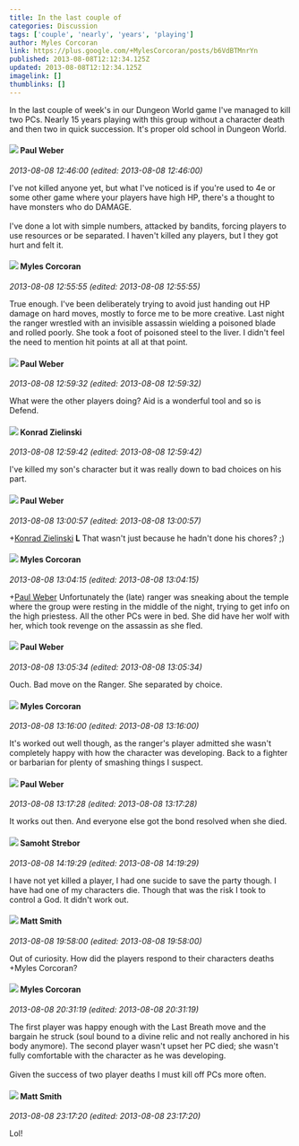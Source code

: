 ```yaml
---
title: In the last couple of
categories: Discussion
tags: ['couple', 'nearly', 'years', 'playing']
author: Myles Corcoran
link: https://plus.google.com/+MylesCorcoran/posts/b6VdBTMnrYn
published: 2013-08-08T12:12:34.125Z
updated: 2013-08-08T12:12:34.125Z
imagelink: []
thumblinks: []
---
```


In the last couple of week&#39;s in our Dungeon World game I&#39;ve managed to kill two PCs. Nearly 15 years playing with this group without a character death and then two in quick succession. It&#39;s proper old school in Dungeon World.
<div id='comment z12jzdarpqvxv3uyf04cjjyofr32tbta5hg'>
  <h4><img src='{{site.baseurl}}//images/avatars/102842901273986999928_photo.jpg'> Paul Weber</h4>
      <p><cite>2013-08-08 12:46:00 (edited: 2013-08-08 12:46:00)</cite></p>
        <p>I&#39;ve not killed anyone yet, but what I&#39;ve noticed is if you&#39;re used to 4e or some other game where your players have high HP, there&#39;s a thought to have monsters who do DAMAGE. <br /><br />I&#39;ve done a lot with simple numbers, attacked by bandits, forcing players to use resources or be separated. I haven&#39;t killed any players, but I they got hurt and felt it.</p>
</div>
        

<div id='comment z12jzdarpqvxv3uyf04cjjyofr32tbta5hg'>
  <h4><img src='{{site.baseurl}}//images/avatars/112690670509804804324_photo.jpg'> Myles Corcoran</h4>
      <p><cite>2013-08-08 12:55:55 (edited: 2013-08-08 12:55:55)</cite></p>
        <p>True enough. I&#39;ve been deliberately trying to avoid just handing out HP damage on hard moves, mostly to force me to be more creative. Last night the ranger wrestled with an invisible assassin wielding a poisoned blade and rolled poorly. She took a foot of poisoned steel to the liver. I didn&#39;t feel the need to mention hit points at all at that point.</p>
</div>
        

<div id='comment z12jzdarpqvxv3uyf04cjjyofr32tbta5hg'>
  <h4><img src='{{site.baseurl}}//images/avatars/102842901273986999928_photo.jpg'> Paul Weber</h4>
      <p><cite>2013-08-08 12:59:32 (edited: 2013-08-08 12:59:32)</cite></p>
        <p>What were the other players doing? Aid is a wonderful tool and so is Defend.</p>
</div>
        

<div id='comment z12jzdarpqvxv3uyf04cjjyofr32tbta5hg'>
  <h4><img src='{{site.baseurl}}//images/avatars/115725920587018246269_photo.jpg'> Konrad Zielinski</h4>
      <p><cite>2013-08-08 12:59:42 (edited: 2013-08-08 12:59:42)</cite></p>
        <p>I&#39;ve killed my son&#39;s character but it was really down to bad choices on his part.</p>
</div>
        

<div id='comment z12jzdarpqvxv3uyf04cjjyofr32tbta5hg'>
  <h4><img src='{{site.baseurl}}//images/avatars/102842901273986999928_photo.jpg'> Paul Weber</h4>
      <p><cite>2013-08-08 13:00:57 (edited: 2013-08-08 13:00:57)</cite></p>
        <p><span class="proflinkWrapper"><span class="proflinkPrefix">+</span><a class="proflink" href="https://plus.google.com/115725920587018246269" oid="115725920587018246269">Konrad Zielinski</a></span> <b>L</b> That wasn&#39;t just because he hadn&#39;t done his chores? ;)</p>
</div>
        

<div id='comment z12jzdarpqvxv3uyf04cjjyofr32tbta5hg'>
  <h4><img src='{{site.baseurl}}//images/avatars/112690670509804804324_photo.jpg'> Myles Corcoran</h4>
      <p><cite>2013-08-08 13:04:15 (edited: 2013-08-08 13:04:15)</cite></p>
        <p><span class="proflinkWrapper"><span class="proflinkPrefix">+</span><a class="proflink" href="https://plus.google.com/102842901273986999928" oid="102842901273986999928">Paul Weber</a></span> Unfortunately the (late) ranger was sneaking about the temple where the group were resting in the middle of the night, trying to get info on the high priestess. All the other PCs were in bed. She did have her wolf with her, which took revenge on the assassin as she fled.</p>
</div>
        

<div id='comment z12jzdarpqvxv3uyf04cjjyofr32tbta5hg'>
  <h4><img src='{{site.baseurl}}//images/avatars/102842901273986999928_photo.jpg'> Paul Weber</h4>
      <p><cite>2013-08-08 13:05:34 (edited: 2013-08-08 13:05:34)</cite></p>
        <p>Ouch. Bad move on the Ranger. She separated by choice.</p>
</div>
        

<div id='comment z12jzdarpqvxv3uyf04cjjyofr32tbta5hg'>
  <h4><img src='{{site.baseurl}}//images/avatars/112690670509804804324_photo.jpg'> Myles Corcoran</h4>
      <p><cite>2013-08-08 13:16:00 (edited: 2013-08-08 13:16:00)</cite></p>
        <p>It&#39;s worked out well though, as the ranger&#39;s player admitted she wasn&#39;t completely happy with how the character was developing. Back to a fighter or barbarian for plenty of smashing things I suspect.</p>
</div>
        

<div id='comment z12jzdarpqvxv3uyf04cjjyofr32tbta5hg'>
  <h4><img src='{{site.baseurl}}//images/avatars/102842901273986999928_photo.jpg'> Paul Weber</h4>
      <p><cite>2013-08-08 13:17:28 (edited: 2013-08-08 13:17:28)</cite></p>
        <p>It works out then. And everyone else got the bond resolved when she died.</p>
</div>
        

<div id='comment z12jzdarpqvxv3uyf04cjjyofr32tbta5hg'>
  <h4><img src='{{site.baseurl}}//images/avatars/118289431151433552306_photo.jpg'> Samoht Strebor</h4>
      <p><cite>2013-08-08 14:19:29 (edited: 2013-08-08 14:19:29)</cite></p>
        <p>I have not yet killed a player,   I had one sucide to save the party though.   I have had one of my characters die. Though that was the risk I took to control a God.   It didn&#39;t work out.</p>
</div>
        

<div id='comment z12jzdarpqvxv3uyf04cjjyofr32tbta5hg'>
  <h4><img src='{{site.baseurl}}//images/avatars/114058978089705547111_photo.jpg'> Matt Smith</h4>
      <p><cite>2013-08-08 19:58:00 (edited: 2013-08-08 19:58:00)</cite></p>
        <p>Out of curiosity. How did the players respond to their characters deaths +Myles Corcoran?</p>
</div>
        

<div id='comment z12jzdarpqvxv3uyf04cjjyofr32tbta5hg'>
  <h4><img src='{{site.baseurl}}//images/avatars/112690670509804804324_photo.jpg'> Myles Corcoran</h4>
      <p><cite>2013-08-08 20:31:19 (edited: 2013-08-08 20:31:19)</cite></p>
        <p>The first player was happy enough with the Last Breath move and the bargain he struck (soul bound to a divine relic and not really anchored in his body anymore). The second player wasn&#39;t upset her PC died; she wasn&#39;t fully comfortable with the character as he was developing. <br /><br />Given the success of two player deaths I must kill off PCs more often.</p>
</div>
        

<div id='comment z12jzdarpqvxv3uyf04cjjyofr32tbta5hg'>
  <h4><img src='{{site.baseurl}}//images/avatars/114058978089705547111_photo.jpg'> Matt Smith</h4>
      <p><cite>2013-08-08 23:17:20 (edited: 2013-08-08 23:17:20)</cite></p>
        <p>Lol!</p>
</div>
        